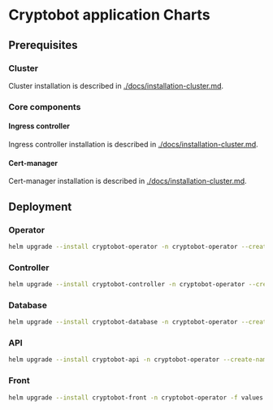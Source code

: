 # Cryptobot application Charts

## Prerequisites

### Cluster
Cluster installation is described in [./docs/installation-cluster.md](./docs/installation-cluster.md).

### Core components
#### Ingress controller
Ingress controller installation is described in [./docs/installation-cluster.md](./docs/installation-cluster.md).

#### Cert-manager
Cert-manager installation is described in [./docs/installation-cluster.md](./docs/installation-cluster.md).


## Deployment

### Operator
```bash
helm upgrade --install cryptobot-operator -n cryptobot-operator --create-namespace -f values.yaml .
```

### Controller
```bash
helm upgrade --install cryptobot-controller -n cryptobot-operator --create-namespace -f values.yaml .
```

### Database
```bash
helm upgrade --install cryptobot-database -n cryptobot-operator --create-namespace bitnami/postgresql -f values.yaml
```

### API
```bash
helm upgrade --install cryptobot-api -n cryptobot-operator --create-namespace -f values.yaml .
```

### Front
```bash
helm upgrade --install cryptobot-front -n cryptobot-operator -f values.yaml .
```
